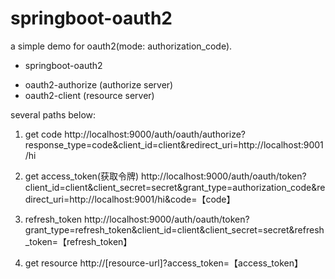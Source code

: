 # springboot-oauth2
a simple demo for oauth2(mode: authorization_code). 

+ springboot-oauth2
 - oauth2-authorize   (authorize server)
 - oauth2-client      (resource server)



several paths below:
1. get code 
  http://localhost:9000/auth/oauth/authorize?response_type=code&client_id=client&redirect_uri=http://localhost:9001/hi
  
2. get access_token(获取令牌)
  http://localhost:9000/auth/oauth/token?client_id=client&client_secret=secret&grant_type=authorization_code&redirect_uri=http://localhost:9001/hi&code=【code】
  
3. refresh_token 
  http://localhost:9000/auth/oauth/token?grant_type=refresh_token&client_id=client&client_secret=secret&refresh_token=【refresh_token】
  
4. get resource
  http://[resource-url]?access_token=【access_token】
